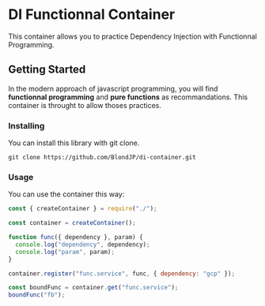 # DI Functionnal Container

This container allows you to practice Dependency Injection with Functionnal Programming.

## Getting Started

In the modern approach of javascript programming, you will find <b>functionnal programming</b> and <b>pure functions</b> as recommandations. This container is throught to allow thoses practices.

### Installing

You can install this library with git clone.

```
git clone https://github.com/BlondJP/di-container.git
```

### Usage

You can use the container this way:

```js
const { createContainer } = require("./");

const container = createContainer();

function func({ dependency }, param) {
  console.log("dependency", dependency);
  console.log("param", param);
}

container.register("func.service", func, { dependency: "gcp" });

const boundFunc = container.get("func.service");
boundFunc("fb");
```
